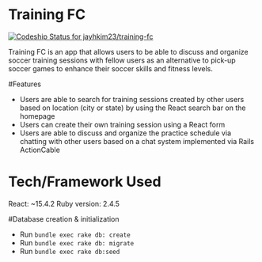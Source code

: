 # Training FC

[![Codeship Status for jayhkim23/training-fc](https://app.codeship.com/projects/b5fe3a90-9507-0137-4b99-4a14bc9dc6b5/status?branch=master)](https://app.codeship.com/projects/357065)

Training FC is an app that allows users to be able to discuss and organize soccer training sessions with fellow users as an alternative to pick-up soccer games to enhance their soccer skills and fitness levels.

#Features
- Users are able to search for training sessions created by other users based on location (city or state) by using the React search bar on the homepage
- Users can create their own training session using a React form
- Users are able to discuss and organize the practice schedule via chatting with other users based on a chat system implemented via Rails ActionCable

# Tech/Framework Used
React: ~15.4.2
Ruby version: 2.4.5

#Database creation & initialization
- Run `bundle exec rake db: create`
- Run `bundle exec rake db: migrate`
- Run `bundle exec rake db:seed`
